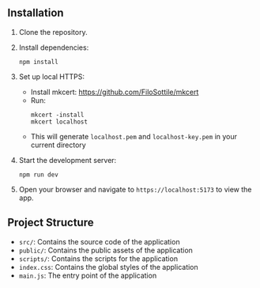 ## Installation

1. Clone the repository.

2. Install dependencies:
   ```
   npm install
   ```

3. Set up local HTTPS:
   - Install mkcert: https://github.com/FiloSottile/mkcert
   - Run:
     ```
     mkcert -install
     mkcert localhost
     ```
   - This will generate `localhost.pem` and `localhost-key.pem` in your current directory

4. Start the development server:
   ```
   npm run dev
   ```

5. Open your browser and navigate to `https://localhost:5173` to view the app.

## Project Structure

- `src/`: Contains the source code of the application
- `public/`: Contains the public assets of the application
- `scripts/`: Contains the scripts for the application
- `index.css`: Contains the global styles of the application
- `main.js`: The entry point of the application
